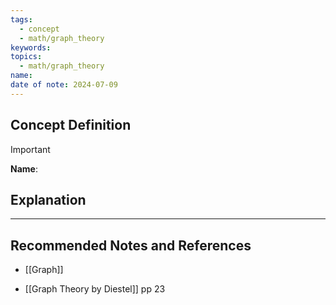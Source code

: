 ```yaml
---
tags:
  - concept
  - math/graph_theory
keywords: 
topics:
  - math/graph_theory
name: 
date of note: 2024-07-09
---
```


## Concept Definition

>[!important]
>**Name**: 





## Explanation





-----------
##  Recommended Notes and References


- [[Graph]]

- [[Graph Theory by Diestel]] pp 23